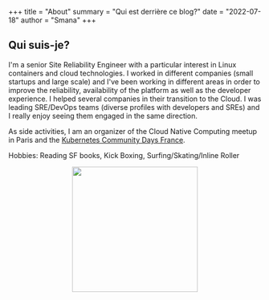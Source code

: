 +++
title = "About"
summary = "Qui est derrière ce blog?"
date = "2022-07-18"
author = "Smana"
+++

## Qui suis-je?

I'm a senior Site Reliability Engineer with a particular interest in Linux containers and cloud technologies.
I worked in different companies (small startups and large scale) and I've been working in different areas in order to improve the reliability, availability of the platform as well as the developer experience.
I helped several companies in their transition to the Cloud. I was leading SRE/DevOps teams (diverse profiles with developers and SREs) and I really enjoy seeing them engaged in the same direction.

As side activities, I am an organizer of the Cloud Native Computing meetup in Paris and the [Kubernetes Community Days France](https://www.kcdfrance.fr/).

Hobbies: Reading SF books, Kick Boxing, Surfing/Skating/Inline Roller

<center><img src="about.png" width="250" /></center>

